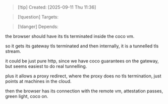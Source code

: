 
>[!tip] Created: [2025-09-11 Thu 11:36]

>[!question] Targets: 

>[!danger] Depends: 

the browser should have its tls terminated inside the coco vm.

so it gets its gateway tls terminated and then internally, it is a tunnelled tls stream.

it could be just pure http, since we have coco guarantees on the gateway, but seems easiest to do real tunnelling.

plus it allows a proxy redirect, where the proxy does no tls termination, just points at machines in the cloud.

then the browser has its connection with the remote vm, attestation passes, green light, coco on.
